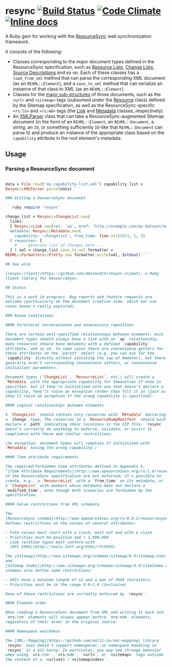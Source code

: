 # resync [![Build Status](https://travis-ci.org/dmolesUC3/resync.png?branch=master)](https://travis-ci.org/dmolesUC3/resync) [![Code Climate](https://codeclimate.com/github/dmolesUC3/resync.png)](https://codeclimate.com/github/dmolesUC3/resync) [![Inline docs](http://inch-ci.org/github/dmolesUC3/resync.png)](http://inch-ci.org/github/dmolesUC3/resync)

A Ruby gem for working with the
[ResourceSync](http://www.openarchives.org/rs/1.0/resourcesync) web
synchronization framework.

It consists of the following:

  - Classes corresponding to the major document types defined in the
  ResourceSync specification, such as
  [Resource Lists](http://www.openarchives.org/rs/1.0/resourcesync#ResourceList),
  [Change Lists](http://www.openarchives.org/rs/1.0/resourcesync#ChangeList),
  [Source Descriptions](http://www.openarchives.org/rs/1.0/resourcesync#SourceDesc)
  and so on. Each of these classes has a `load_from_xml` method that
  can parse the corresponding XML document (as an `REXML::Element`),
  and a `save_to_xml` method that can serialize an instance of that
  class to XML (as an `REXML::Element`).
  - Classes for the
  [major sub-structures](http://www.openarchives.org/rs/1.0/resourcesync#DocumentFormats)
  of those documents, such as the `<url>` and `<sitemap>` tags
  (subsumed under the [Resource](lib/resync/resource.rb) class)
  defined by the Sitemap specification, as well as the
  ResourceSync-specific `<rs:ln>` and `<rs:md>` tags (the
  [Link](lib/resync/link.rb) and [Metadata](lib/resync/metadata.rb)
  classes, respectively).
  - An [XMLParser](lib/resync/xml_parser.rb) class that can take a
  ResourceSync-augmented Sitemap document (in the form of an
  `REXML::Element`, an `REXML::Document`, a string, an `IO`, or
  something sufficiently `IO`-like that `REXML::Document` can parse
  it) and produce an instance of the appropriate class based on the
  `capability` attribute in the root element's metadata.

## Usage

### Parsing a ResourceSync document

```ruby require 'resync'

data = File.read('my-capability-list.xml') capability_list =
Resync::XMLParser.parse(data) ```

### Writing a ResourceSync document

```ruby require 'resync'

change_list = Resync::ChangeList.new(
  links:
  [ Resync::Link.new(rel: 'up', href: 'http://example.com/my-dataset/my-capability-list.xml') ],
  metadata: Resync::Metadata.new(
    capability: 'changelist', from_time: Time.utc(2013, 1, 3)
  ) resources: [
    # ... generate list of changes here ...
  ] ) xml = change_list.save_to_xml formatter =
REXML::Formatters::Pretty.new formatter.write(xml, $stdout) ```

## See also

[resync-client](https://github.com/dmolesUC3/resync-client), a Ruby
client library for ResourceSync.

## Status

This is a work in progress. Bug reports and feature requests are
welcome (particularly on the document creation side, which our use
cases haven't really explored).

### Known limitations

#### Structural inconvenience and unnecessary repetition

There are certain well-specified relationships between elements: most
document types should always have a link with an `up` relationship,
many resources should have metadata with a defined `capability`
attribute, and so on. In some cases there are convenience getters for
these attributes on the 'parent' object (e.g. you can ask for the
`capability` directly without violating the law of Demeter), but there
generally aren't corresponding convenience setters, or convenience
initializer parameters.

Document types (`ChangeList`, `ResourceList`, etc.) will create a
`Metadata` with the appropriate capability for themselves if none is
specified, but if they're initialized with one that doesn't declare a
capability, they'll raise an exception rather than fill it in (just as
they'll raise an exception if the wrong capability is specified).

#### Logical relationships between elements

A `ChangeList` should contain only resources with `Metadata` declaring
a `change` type. The resources in a `ResourceDumpManifest` should each
declare a `path` indicating their locations in the ZIP file. `resync`
doesn't currently do anything to enforce, validate, or assist in
compliance with these and similar restrictions.

(An exception: document types will complain if initialized with
`Metadata` having the wrong capability.)

#### Time attribute requirements

The required/forbidden time attributes defined in Appendix A,
"[Time Attribute Requirements](http://www.openarchives.org/rs/1.0/resourcesync#TimeAttributeReqs)",
of the ResourceSync specification are not enforced; it's possible to
create, e.g., a `ResourceList` with a `from_time` on its metadata, or
a `ChangeList` with members whose metadata does not declare a
`modified_time`, even though both scenarios are forbidden by the
specification.

#### Value restrictions from XML schemata

The
[ResourceSync schema](http://www.openarchives.org/rs/0.9.1/resourcesync.xsd)
defines restrictions on the values of several attributes:

- Path values must start with a slash, must not end with a slash
- Priorities must be positive and < 1,000,000
- Link relation types must conform with
  [RFC 5988](http://tools.ietf.org/html/rfc5988)

The [Sitemap](http://www.sitemaps.org/schemas/sitemap/0.9/sitemap.xsd)
and
[Sitemap index](http://www.sitemaps.org/schemas/sitemap/0.9/siteindex.xsd)
schemas also define some restrictions:

- URIs have a minimum length of 12 and a max of 2048 characters.
- Priorities must be in the range 0.0-1.0 (inclusive)

None of these restrictions are currently enforced by `resync`.

#### Element order

When reading a ResourceSync document from XML and writing it back out,
`<rs:ln>` elements will always appear before `<rs:md>` elements,
regardless of their order in the original source.

#### Namespace weirdness

The [XML::Mapping](https://github.com/multi-io/xml-mapping) library
`resync` uses doesn't support namespaces, so namespace handling in
`resync` is a bit hacky. In particular, you may see strange behavior
when using `<rs:ln>`, `<rs:md>`, `<url>`, or `<sitemap>` tags outside
the context of a `<urlset>`/`<sitemapindex>`.

